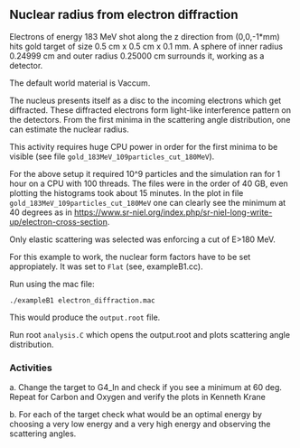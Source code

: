## Nuclear radius from electron diffraction
Electrons of energy 183 MeV shot along the z direction from (0,0,-1*mm) hits  gold target of size 0.5 cm x 0.5 cm x 0.1 mm. A sphere of inner radius 0.24999 cm and outer radius 0.25000 cm surrounds it, working as a detector.

The default world material is Vaccum.

The nucleus presents itself as a disc to the incoming electrons which get diffracted. These diffracted electrons form light-like interference pattern on the detectors.
From the first minima in the scattering angle distribution, one can estimate the nuclear radius.

This activity requires huge CPU power in order for the first minima to be visible (see file `gold_183MeV_109particles_cut_180MeV`).

For the above setup it required 10^9 particles and the simulation ran for 1 hour on a CPU with 100 threads. The files were in the order of 40 GB, even plotting the histograms took about 15 minutes. In the plot in file `gold_183MeV_109particles_cut_180MeV` one can clearly see the minimum at 40 degrees as in  https://www.sr-niel.org/index.php/sr-niel-long-write-up/electron-cross-section.

Only elastic scattering was selected was enforcing a cut of E>180 MeV.


For this example to work, the nuclear form factors have to be set appropiately. It was set to `Flat` (see, exampleB1.cc).

Run using the mac file:

```./exampleB1 electron_diffraction.mac```

This would produce the `output.root` file.

Run root `analysis.C` which opens the output.root and plots scattering angle distribution. 


### Activities

a. Change the target to G4_In and check if you see a minimum at 60 deg. Repeat for Carbon and Oxygen and verify the plots in Kenneth Krane

b. For each of the target check what would be an optimal energy by choosing a very low energy and a very high energy and observing the scattering angles.
